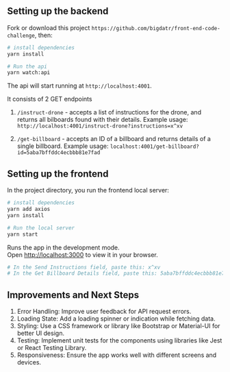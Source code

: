 ## Setting up the backend

Fork or download this project `https://github.com/bigdatr/front-end-code-challenge`, then:

```sh
# install dependencies
yarn install

# Run the api
yarn watch:api
```

The api will start running at `http://localhost:4001`.

It consists of 2 GET endpoints

1. `/instruct-drone` - accepts a list of instructions for the drone, and returns all bilboards found with their details. Example usage: `http://localhost:4001/instruct-drone?instructions=x^xv`

2. `/get-billboard` - accepts an ID of a billboard and returns details of a single billboard. Example usage: `localhost:4001/get-billboard?id=5aba7bffddc4ecbbb81e7fad`

## Setting up the frontend
In the project directory, you run the frontend local server:
```sh
# install dependencies
yarn add axios
yarn install

# Run the local server
yarn start
```

Runs the app in the development mode.\
Open [http://localhost:3000](http://localhost:3000) to view it in your browser.

```sh
# In the Send Instructions field, paste this: x^xv
# In the Get Billboard Details field, paste this: 5aba7bffddc4ecbbb81e7fad
```

## Improvements and Next Steps

1. Error Handling: Improve user feedback for API request errors.
2. Loading State: Add a loading spinner or indication while fetching data.
3. Styling: Use a CSS framework or library like Bootstrap or Material-UI for better UI design.
4. Testing: Implement unit tests for the components using libraries like Jest or React Testing Library.
5. Responsiveness: Ensure the app works well with different screens and devices.
